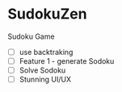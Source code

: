 # SudokuZen
Sudoku Game

- [ ] use backtraking
- [ ] Feature 1 - generate Sodoku
- [ ] Solve Sodoku
- [ ] Stunning UI/UX
